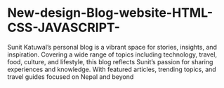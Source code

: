 # New-design-Blog-website-HTML-CSS-JAVASCRIPT-
Sunit Katuwal’s personal blog is a vibrant space for stories, insights, and inspiration. Covering a wide range of topics including technology, travel, food, culture, and lifestyle, this blog reflects Sunit’s passion for sharing experiences and knowledge. With featured articles, trending topics, and travel guides focused on Nepal and beyond

